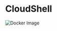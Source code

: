 # CloudShell

![Docker Image](https://github.com/ConchBrainClub/CloudShell/workflows/Docker%20Image%20CI/badge.svg)
